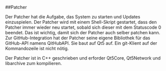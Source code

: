 ##Patcher

Der Patcher hat die Aufgabe, das System zu starten und Updates einzuspielen. Der Patcher wird mit einem Shell-Skript gestartet, dass den Patcher
immer wieder neu startet, sobald sich dieser mit dem Statuscode 0 beendet. Das ist wichtig, damit sich der Patcher auch selber patchen kann. Zur
GitHub-Integration hat der Patcher seine eigene Bibliothek für das GitHub-API namens QitHubAPI. Sie baut auf Qt5 auf. Ein git-Klient auf der
Kommandozeile ist nicht nötig.

Der Patcher ist in C++ geschrieben und erforder Qt5Core, Qt5Network und libarchive zum kompilieren.
